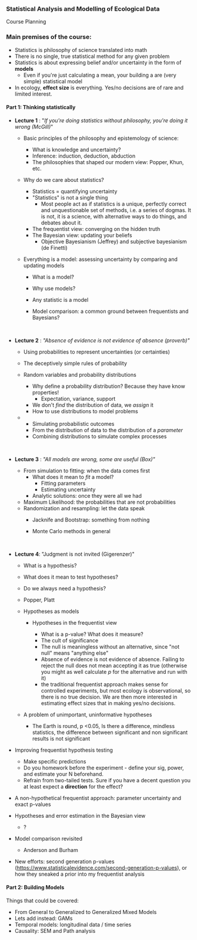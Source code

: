 ### Statistical Analysis and Modelling of Ecological Data 

Course Planning



### Main premises of the course:

- Statistics is philosophy of science translated into math
- There is no single, true statistical method for any given problem
- Statistics is about expressing belief and/or uncertainty in the form of **models**
  - Even if you're just calculating a mean, your building a are (very simple) statistical model
- In ecology, **effect size** is everything. Yes/no decisions are of rare and limited interest.



#### Part 1: Thinking statistically

- **Lecture 1** : "*If you're doing statistics without philosophy, you're doing it wrong (McGill)*"

  - Basic principles of the philosophy and epistemology of science:

    - What is knowledge and uncertainty?
    - Inference: induction, deduction, abduction
    - The philosophies that shaped our modern view: Popper, Khun, etc.

  - Why do we care about statistics?

    - Statistics = quantifying uncertainty
    - "Statistics" is not a single thing
      - Most people act as if statistics is a unique, perfectly correct and unquestionable set of methods, i.e. a series of dogmas. It is not, it is a science, with alternative ways to do things, and debates about it.
    - The frequentist view: converging on the hidden truth
    - The Bayesian view: updating your beliefs
      - Objective Bayesianism (Jeffrey) and subjective bayesianism (de Finetti)

  - Everything is a model: assessing uncertainty by comparing and updating models

    - What is a model?

    - Why use models?

    - Any statistic is a model

    - Model comparison: a common ground between frequentists and Bayesians?

      ​

- **Lecture 2** : *"Absence of evidence is not evidence of absence (proverb)"*

  - Using probabilities to represent uncertainties (or certainties)

  - The deceptively simple rules of probability

  - Random variables and probability distributions

    - Why define a probability distribution? Because they have know properties!
      - Expectation, variance, support
    - We don't  *find* the distribution of data, we *assign* it
    - How to use distributions to model problems



  - - Simulating probabilistic outcomes
    - From the distribution of data to the distribution of a *parameter* 
    - Combining distributions to simulate complex processes

    ​

- **Lecture 3** : *"All models are wrong, some are useful (Box)"* 

  - From simulation to fitting: when the data comes first
    - What does it mean to *fit* a model?
      - Fitting parameters
      - Estimating uncertainty
    - Analytic solutions: once they were all we had
  - Maximum Likelihood: the probabilities that are not probabilities
  - Randomization and resampling:  let the data speak
    - Jacknife and Bootstrap: something from nothing

    - Monte Carlo methods in general

      ​

- **Lecture 4**: "Judgment is not invited (Gigerenzer)" 


  - What is a hypothesis?
  - What does it mean to test hypotheses?
  - Do we always need a hypothesis?
  - Popper, Platt
  - Hypotheses as models

    - Hypotheses in the frequentist view

      - What is a p-value? What does it measure?
      - The cult of significance
      - The null is meaningless without an alternative, since "not null" means "anything else"
      - Absence of evidence is not evidence of absence. Failing to reject the null does not mean accepting it as true (otherwise you might as well calculate *p* for the alternative and run with it)
      - the traditional frequentist approach makes sense for controlled experiments, but most ecology is observational, so there is no true decision. We are then more interested in estimating effect sizes that in making yes/no decisions.
  - A problem of unimportant, uninformative hypotheses

    - The Earth is round, p <0.05, Is there a difference, mindless statistics, the difference between significant and non significant results is not significant
- Improving frequentist hypothesis testing
  - Make specific predictions
  - Do you homework before the experiment - define your sig, power, and estimate your N beforehand.
  - Refrain from two-tailed tests. Sure if you have a decent question you at least expect a **direction** for the effect?
- A non-hypothetical frequentist approach: parameter uncertainty and exact p-values
- Hypotheses and error estimation in the Bayesian view
  - ?
- Model comparison revisited
  - Anderson and Burham


- New efforts: second generation p-values (https://www.statisticalevidence.com/second-generation-p-values), or how they sneaked a prior into my frequentist analysis

#### Part 2: Building Models

Things that could be covered:

- From General to Generalized to Generalized Mixed Models
- Lets add instead: GAMs
- Temporal models: longitudinal data / time series
- Causality: SEM and Path analysis